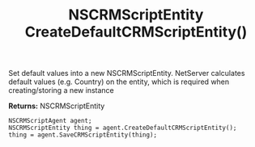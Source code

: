 ﻿---
uid: crmscript_ref_NSCRMScriptAgent_CreateDefaultCRMScriptEntity
title: NSCRMScriptEntity CreateDefaultCRMScriptEntity()
intellisense: NSCRMScriptAgent.CreateDefaultCRMScriptEntity
keywords: NSCRMScriptAgent, CreateDefaultCRMScriptEntity
so.topic: reference
---
	  
Set default values into a new NSCRMScriptEntity.
NetServer calculates default values (e.g. Country) on the entity, which is required when creating/storing a new instance
	  
**Returns:** NSCRMScriptEntity

```crmscript
NSCRMScriptAgent agent;
NSCRMScriptEntity thing = agent.CreateDefaultCRMScriptEntity();
thing = agent.SaveCRMScriptEntity(thing);
```

